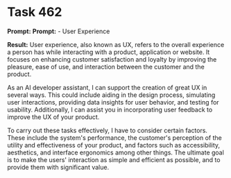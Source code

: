 # Task 462

**Prompt:** **Prompt:** - User Experience

**Result:**
User experience, also known as UX, refers to the overall experience a person has while interacting with a product, application or website. It focuses on enhancing customer satisfaction and loyalty by improving the pleasure, ease of use, and interaction between the customer and the product.

As an AI developer assistant, I can support the creation of great UX in several ways. This could include aiding in the design process, simulating user interactions, providing data insights for user behavior, and testing for usability. Additionally, I can assist you in incorporating user feedback to improve the UX of your product. 

To carry out these tasks effectively, I have to consider certain factors. These include the system's performance, the customer's perception of the utility and effectiveness of your product, and factors such as accessibility, aesthetics, and interface ergonomics among other things. The ultimate goal is to make the users' interaction as simple and efficient as possible, and to provide them with significant value.
